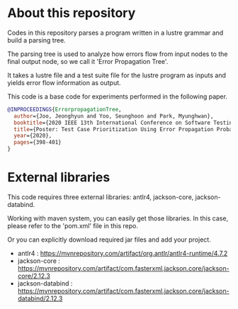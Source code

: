 # About this repository
Codes in this repository parses a program written in a lustre grammar and build a parsing tree. 

The parsing tree is used to analyze how errors flow from input nodes to the final output node, so we call it 'Error Propagation Tree'.

It takes a lustre file and a test suite file for the lustre program as inputs and yields error flow information as output.

This code is a base code for experiments performed in the following paper.

```BibTeX
@INPROCEEDINGS{ErrorpropagationTree,
  author={Joo, Jeonghyun and Yoo, Seunghoon and Park, Myunghwan},
  booktitle={2020 IEEE 13th International Conference on Software Testing, Validation and Verification (ICST)}, 
  title={Poster: Test Case Prioritization Using Error Propagation Probability}, 
  year={2020},
  pages={398-401}
}
```

# External libraries
This code requires three external libraries: antlr4, jackson-core, jackson-databind.

Working with maven system, you can easily get those libraries. In this case, please refer to the 'pom.xml' file in this repo.

Or you can explicitly download required jar files and add your project.
- antlr4 : https://mvnrepository.com/artifact/org.antlr/antlr4-runtime/4.7.2
- jackson-core : https://mvnrepository.com/artifact/com.fasterxml.jackson.core/jackson-core/2.12.3
- jackson-databind : https://mvnrepository.com/artifact/com.fasterxml.jackson.core/jackson-databind/2.12.3
